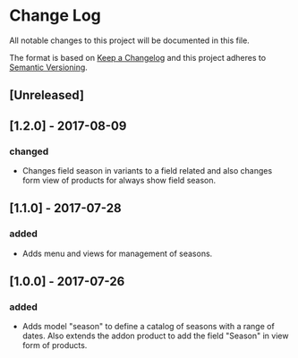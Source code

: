 # Change Log
All notable changes to this project will be documented in this file.

The format is based on [Keep a Changelog](http://keepachangelog.com/)
and this project adheres to [Semantic Versioning](http://semver.org/).

## [Unreleased]

## [1.2.0] - 2017-08-09
### changed
- Changes field season in variants to a field related and also changes form view of products for always show field season.

## [1.1.0] - 2017-07-28
### added
- Adds menu and views for management of seasons.

## [1.0.0] - 2017-07-26
### added
- Adds model "season" to define a catalog of seasons with a range of dates. Also extends the addon product to add the field "Season" in view form of products.

